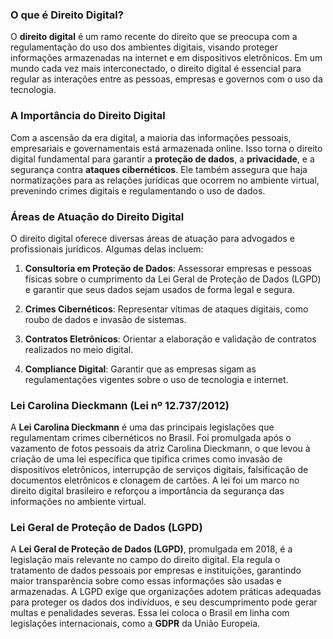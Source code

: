 ### O que é Direito Digital?

O **direito digital** é um ramo recente do direito que se preocupa com a regulamentação do uso dos ambientes digitais, visando proteger informações armazenadas na internet e em dispositivos eletrônicos. Em um mundo cada vez mais interconectado, o direito digital é essencial para regular as interações entre as pessoas, empresas e governos com o uso da tecnologia.

### A Importância do Direito Digital

Com a ascensão da era digital, a maioria das informações pessoais, empresariais e governamentais está armazenada online. Isso torna o direito digital fundamental para garantir a **proteção de dados**, a **privacidade**, e a segurança contra **ataques cibernéticos**. Ele também assegura que haja normatizações para as relações jurídicas que ocorrem no ambiente virtual, prevenindo crimes digitais e regulamentando o uso de dados.

### Áreas de Atuação do Direito Digital

O direito digital oferece diversas áreas de atuação para advogados e profissionais jurídicos. Algumas delas incluem:

1. **Consultoria em Proteção de Dados**: Assessorar empresas e pessoas físicas sobre o cumprimento da Lei Geral de Proteção de Dados (LGPD) e garantir que seus dados sejam usados de forma legal e segura.
   
2. **Crimes Cibernéticos**: Representar vítimas de ataques digitais, como roubo de dados e invasão de sistemas.

3. **Contratos Eletrônicos**: Orientar a elaboração e validação de contratos realizados no meio digital.

4. **Compliance Digital**: Garantir que as empresas sigam as regulamentações vigentes sobre o uso de tecnologia e internet.

### Lei Carolina Dieckmann (Lei nº 12.737/2012)

A **Lei Carolina Dieckmann** é uma das principais legislações que regulamentam crimes cibernéticos no Brasil. Foi promulgada após o vazamento de fotos pessoais da atriz Carolina Dieckmann, o que levou à criação de uma lei específica que tipifica crimes como invasão de dispositivos eletrônicos, interrupção de serviços digitais, falsificação de documentos eletrônicos e clonagem de cartões. A lei foi um marco no direito digital brasileiro e reforçou a importância da segurança das informações no ambiente virtual.

### Lei Geral de Proteção de Dados (LGPD)

A **Lei Geral de Proteção de Dados (LGPD)**, promulgada em 2018, é a legislação mais relevante no campo do direito digital. Ela regula o tratamento de dados pessoais por empresas e instituições, garantindo maior transparência sobre como essas informações são usadas e armazenadas. A LGPD exige que organizações adotem práticas adequadas para proteger os dados dos indivíduos, e seu descumprimento pode gerar multas e penalidades severas. Essa lei coloca o Brasil em linha com legislações internacionais, como a **GDPR** da União Europeia.

